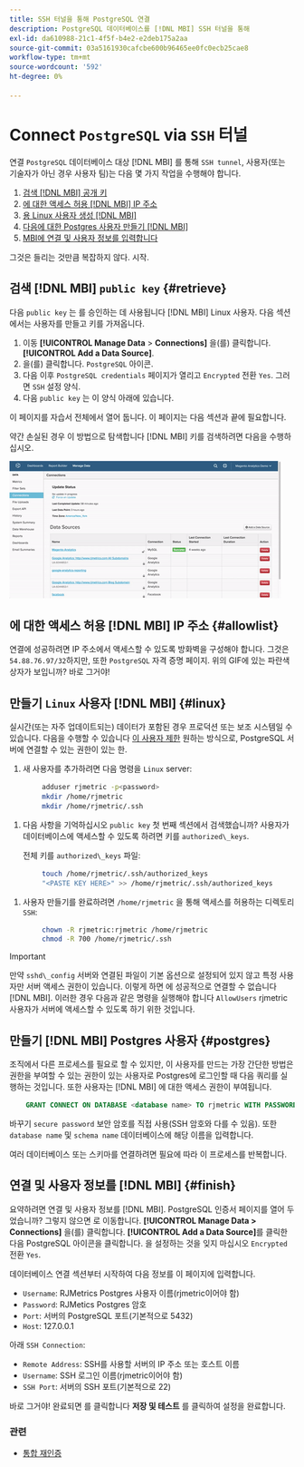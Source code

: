 ```yaml
---
title: SSH 터널을 통해 PostgreSQL 연결
description: PostgreSQL 데이터베이스를 [!DNL MBI] SSH 터널을 통해
exl-id: da610988-21c1-4f5f-b4e2-e2deb175a2aa
source-git-commit: 03a5161930cafcbe600b96465ee0fc0ecb25cae8
workflow-type: tm+mt
source-wordcount: '592'
ht-degree: 0%

---
```


# Connect `PostgreSQL` via `SSH` 터널

연결 `PostgreSQL` 데이터베이스 대상 [!DNL MBI] 를 통해 `SSH tunnel`, 사용자(또는 기술자가 아닌 경우 사용자 팀)는 다음 몇 가지 작업을 수행해야 합니다.

1. [검색 [!DNL MBI] 공개 키](#retrieve)
1. [에 대한 액세스 허용 [!DNL MBI] IP 주소](#allowlist)
1. [용 Linux 사용자 생성 [!DNL MBI] ](#linux)
1. [다음에 대한 Postgres 사용자 만들기 [!DNL MBI] ](#postgres)
1. [MBI에 연결 및 사용자 정보를 입력합니다](#finish)

그것은 들리는 것만큼 복잡하지 않다. 시작.

## 검색 [!DNL MBI] `public key` {#retrieve}

다음 `public key` 는 를 승인하는 데 사용됩니다 [!DNL MBI] Linux 사용자. 다음 섹션에서는 사용자를 만들고 키를 가져옵니다.

1. 이동 **[!UICONTROL Manage Data** > **Connections]** 을(를) 클릭합니다. **[!UICONTROL Add a Data Source]**.
1. 을(를) 클릭합니다. `PostgreSQL` 아이콘.
1. 다음 이후 `PostgreSQL credentials` 페이지가 열리고 `Encrypted` 전환 `Yes`. 그러면 `SSH` 설정 양식.
1. 다음 `public key` 는 이 양식 아래에 있습니다.

이 페이지를 자습서 전체에서 열어 둡니다. 이 페이지는 다음 섹션과 끝에 필요합니다.

약간 손실된 경우 이 방법으로 탐색합니다 [!DNL MBI] 키를 검색하려면 다음을 수행하십시오.

![RJMetrics 공개 키 검색](../../../assets/get-mbi-public-key.gif)

## 에 대한 액세스 허용 [!DNL MBI] IP 주소 {#allowlist}

연결에 성공하려면 IP 주소에서 액세스할 수 있도록 방화벽을 구성해야 합니다. 그것은 `54.88.76.97/32`하지만, 또한 `PostgreSQL` 자격 증명 페이지. 위의 GIF에 있는 파란색 상자가 보입니까? 바로 그거야!

## 만들기 `Linux` 사용자 [!DNL MBI] {#linux}

실시간(또는 자주 업데이트되는) 데이터가 포함된 경우 프로덕션 또는 보조 시스템일 수 있습니다. 다음을 수행할 수 있습니다 [이 사용자 제한](../../../administrator/account-management/restrict-db-access.md) 원하는 방식으로, PostgreSQL 서버에 연결할 수 있는 권한이 있는 한.

1. 새 사용자를 추가하려면 다음 명령을 `Linux` server:

```bash
        adduser rjmetric -p<password>
        mkdir /home/rjmetric
        mkdir /home/rjmetric/.ssh
```

1. 다음 사항을 기억하십시오 `public key` 첫 번째 섹션에서 검색했습니까? 사용자가 데이터베이스에 액세스할 수 있도록 하려면 키를 `authorized\_keys`.

   전체 키를 `authorized\_keys` 파일:

```bash
        touch /home/rjmetric/.ssh/authorized_keys
        "<PASTE KEY HERE>" >> /home/rjmetric/.ssh/authorized_keys
```

1. 사용자 만들기를 완료하려면 `/home/rjmetric` 을 통해 액세스를 허용하는 디렉토리 `SSH`:

```bash
        chown -R rjmetric:rjmetric /home/rjmetric
        chmod -R 700 /home/rjmetric/.ssh
```

>[!IMPORTANT]
>
>만약 `sshd\_config` 서버와 연결된 파일이 기본 옵션으로 설정되어 있지 않고 특정 사용자만 서버 액세스 권한이 있습니다. 이렇게 하면 에 성공적으로 연결할 수 없습니다 [!DNL MBI]. 이러한 경우 다음과 같은 명령을 실행해야 합니다 `AllowUsers` rjmetric 사용자가 서버에 액세스할 수 있도록 하기 위한 것입니다.

## 만들기 [!DNL MBI] Postgres 사용자 {#postgres}

조직에서 다른 프로세스를 필요로 할 수 있지만, 이 사용자를 만드는 가장 간단한 방법은 권한을 부여할 수 있는 권한이 있는 사용자로 Postgres에 로그인할 때 다음 쿼리를 실행하는 것입니다. 또한 사용자는 [!DNL MBI] 에 대한 액세스 권한이 부여됩니다.

```sql
    GRANT CONNECT ON DATABASE <database name> TO rjmetric WITH PASSWORD <secure password>;GRANT USAGE ON SCHEMA <schema name> TO rjmetric;GRANT SELECT ON ALL TABLES IN SCHEMA <schema name> TO rjmetric;ALTER DEFAULT PRIVILEGES IN SCHEMA <schema name> GRANT SELECT ON TABLES TO rjmetric;
```

바꾸기 `secure password` 보안 암호를 직접 사용(SSH 암호와 다를 수 있음). 또한 `database name` 및 `schema name` 데이터베이스에 해당 이름을 입력합니다.

여러 데이터베이스 또는 스키마를 연결하려면 필요에 따라 이 프로세스를 반복합니다.

## 연결 및 사용자 정보를 [!DNL MBI] {#finish}

요약하려면 연결 및 사용자 정보를 [!DNL MBI]. PostgreSQL 인증서 페이지를 열어 두었습니까? 그렇지 않으면 로 이동합니다. **[!UICONTROL Manage Data > Connections]** 을(를) 클릭합니다. **[!UICONTROL Add a Data Source]**&#x200B;를 클릭한 다음 PostgreSQL 아이콘을 클릭합니다. 을 설정하는 것을 잊지 마십시오 `Encrypted` 전환 `Yes`.

데이터베이스 연결 섹션부터 시작하여 다음 정보를 이 페이지에 입력합니다.

* `Username`: RJMetrics Postgres 사용자 이름(rjmetric이어야 함)
* `Password`: RJMetics Postgres 암호
* `Port`: 서버의 PostgreSQL 포트(기본적으로 5432)
* `Host`: 127.0.0.1

아래 `SSH Connection`:

* `Remote Address`: SSH를 사용할 서버의 IP 주소 또는 호스트 이름
* `Username`: SSH 로그인 이름(rjmetric이어야 함)
* `SSH Port`: 서버의 SSH 포트(기본적으로 22)

바로 그거야! 완료되면 를 클릭합니다 **저장 및 테스트** 를 클릭하여 설정을 완료합니다.

### 관련

* [통합 재인증](https://support.magento.com/hc/en-us/articles/360016733151)
